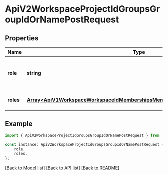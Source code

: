# ApiV2WorkspaceProjectIdGroupsGroupIdOrNamePostRequest


## Properties

Name | Type | Description | Notes
------------ | ------------- | ------------- | -------------
**role** | **string** | The role for the group to assume in the project. | [optional] [default to 'no-access']
**roles** | [**Array&lt;ApiV1WorkspaceWorkspaceIdMembershipsMembershipIdPatchRequestRolesInner&gt;**](ApiV1WorkspaceWorkspaceIdMembershipsMembershipIdPatchRequestRolesInner.md) |  | [optional] [default to undefined]

## Example

```typescript
import { ApiV2WorkspaceProjectIdGroupsGroupIdOrNamePostRequest } from './api';

const instance: ApiV2WorkspaceProjectIdGroupsGroupIdOrNamePostRequest = {
    role,
    roles,
};
```

[[Back to Model list]](../README.md#documentation-for-models) [[Back to API list]](../README.md#documentation-for-api-endpoints) [[Back to README]](../README.md)
